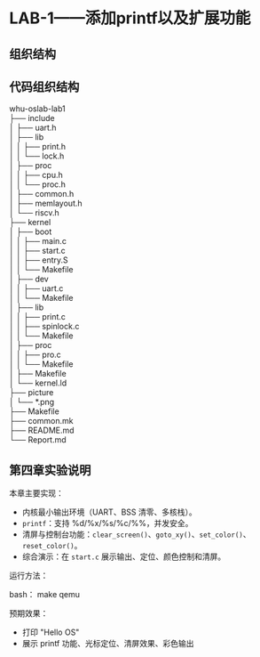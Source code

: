 # LAB-1——添加printf以及扩展功能

## 组织结构
## 代码组织结构

whu-oslab-lab1  
├── include  
│   ├── uart.h  
│   ├── lib  
│   │   ├── print.h  
│   │   └── lock.h  
│   ├── proc  
│   │   ├── cpu.h  
│   │   └── proc.h  
│   ├── common.h  
│   ├── memlayout.h  
│   └── riscv.h  
├── kernel  
│   ├── boot  
│   │   ├── main.c     
│   │   ├── start.c    
│   │   ├── entry.S  
│   │   └── Makefile  
│   ├── dev  
│   │   ├── uart.c  
│   │   └── Makefile  
│   ├── lib  
│   │   ├── print.c    
│   │   ├── spinlock.c  
│   │   └── Makefile    
│   ├── proc  
│   │   ├── pro.c     
│   │   └── Makefile  
│   ├── Makefile  
│   └── kernel.ld  
├── picture  
│   └── *.png  
├── Makefile  
├── common.mk  
├── README.md  
└── Report.md

## 第四章实验说明

本章主要实现：

- 内核最小输出环境（UART、BSS 清零、多核栈）。
- `printf`：支持 %d/%x/%s/%c/%%，并发安全。
- 清屏与控制台功能：`clear_screen()`、`goto_xy()`、`set_color()`、`reset_color()`。
- 综合演示：在 `start.c` 展示输出、定位、颜色控制和清屏。

运行方法：

bash：
make qemu

预期效果：

- 打印 "Hello OS"
- 展示 printf 功能、光标定位、清屏效果、彩色输出
